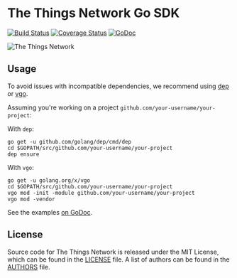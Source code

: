# The Things Network Go SDK

[![Build Status](https://travis-ci.org/TheThingsNetwork/go-app-sdk.svg?branch=master)](https://travis-ci.org/TheThingsNetwork/go-app-sdk) [![Coverage Status](https://coveralls.io/repos/github/TheThingsNetwork/go-app-sdk/badge.svg?branch=master)](https://coveralls.io/github/TheThingsNetwork/go-app-sdk?branch=master) [![GoDoc](https://godoc.org/github.com/TheThingsNetwork/go-app-sdk?status.svg)](https://godoc.org/github.com/TheThingsNetwork/go-app-sdk)

![The Things Network](https://thethings.blob.core.windows.net/ttn/logo.svg)

## Usage

To avoid issues with incompatible dependencies, we recommend using [dep](https://github.com/golang/dep) or [vgo](https://github.com/golang/go/wiki/vgo).

Assuming you're working on a project `github.com/your-username/your-project`:

With `dep`:

```
go get -u github.com/golang/dep/cmd/dep
cd $GOPATH/src/github.com/your-username/your-project
dep ensure
```

With `vgo`:

```
go get -u golang.org/x/vgo
cd $GOPATH/src/github.com/your-username/your-project
vgo mod -init -module github.com/your-username/your-project
vgo mod -vendor
```

See the examples [on GoDoc](https://godoc.org/github.com/TheThingsNetwork/go-app-sdk#example-package).

## License

Source code for The Things Network is released under the MIT License, which can be found in the [LICENSE](LICENSE) file. A list of authors can be found in the [AUTHORS](AUTHORS) file.
